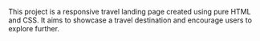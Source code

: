 This project is a responsive travel landing page created using pure HTML and CSS. It aims to showcase a travel destination and encourage users to explore further.
